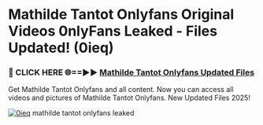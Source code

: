 # Mathilde Tantot Onlyfans Original Videos 0nlyFans Leaked - Files Updated! (0ieq)

<h3>🔴 CLICK HERE 🌐==►► <a href="https://tinyurl.com/x26r9saj" rel="nofollow">Mathilde Tantot Onlyfans Updated Files</a></h3>

Get Mathilde Tantot Onlyfans and all content. Now you can access all videos and pictures of Mathilde Tantot Onlyfans. New Updated Files 2025!

[![0ieq](https://i.imgur.com/LkgZPqh.gif)](https://tinyurl.com/x26r9saj)
mathilde tantot onlyfans leaked